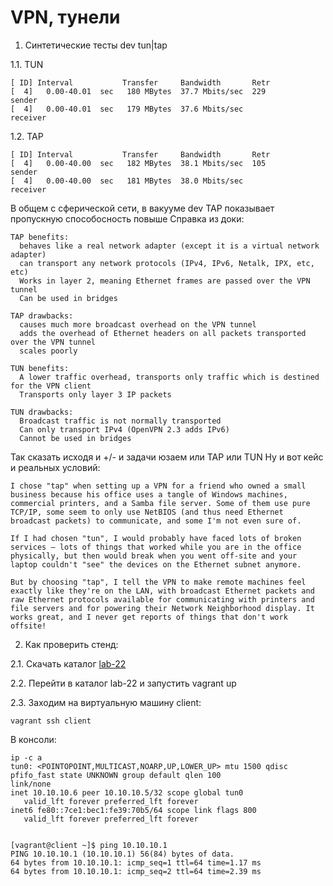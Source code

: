 # VPN, тунели

1. Синтетические тесты dev tun|tap

  1.1. TUN

    [ ID] Interval           Transfer     Bandwidth       Retr
    [  4]   0.00-40.01  sec   180 MBytes  37.7 Mbits/sec  229             sender
    [  4]   0.00-40.01  sec   179 MBytes  37.6 Mbits/sec                  receiver
    
  1.2. TAP

    [ ID] Interval           Transfer     Bandwidth       Retr
    [  4]   0.00-40.00  sec   182 MBytes  38.1 Mbits/sec  105             sender
    [  4]   0.00-40.00  sec   181 MBytes  38.0 Mbits/sec                  receiver
    
  В общем с сферической сети, в вакууме dev TAP показывает пропускную способосность повыше
  Справка из доки:
    
    TAP benefits:
      behaves like a real network adapter (except it is a virtual network adapter)
      can transport any network protocols (IPv4, IPv6, Netalk, IPX, etc, etc)
      Works in layer 2, meaning Ethernet frames are passed over the VPN tunnel
      Can be used in bridges

    TAP drawbacks:
      causes much more broadcast overhead on the VPN tunnel
      adds the overhead of Ethernet headers on all packets transported over the VPN tunnel
      scales poorly

    TUN benefits:
      A lower traffic overhead, transports only traffic which is destined for the VPN client
      Transports only layer 3 IP packets

    TUN drawbacks:
      Broadcast traffic is not normally transported
      Can only transport IPv4 (OpenVPN 2.3 adds IPv6)
      Cannot be used in bridges
    
  Так сказать исходя и +/- и задачи юзаем или TAP или TUN
  Ну и вот кейс и реальных условий:
    
    I chose "tap" when setting up a VPN for a friend who owned a small business because his office uses a tangle of Windows machines, commercial printers, and a Samba file server. Some of them use pure TCP/IP, some seem to only use NetBIOS (and thus need Ethernet broadcast packets) to communicate, and some I'm not even sure of.

    If I had chosen "tun", I would probably have faced lots of broken services — lots of things that worked while you are in the office physically, but then would break when you went off-site and your laptop couldn't "see" the devices on the Ethernet subnet anymore.

    But by choosing "tap", I tell the VPN to make remote machines feel exactly like they're on the LAN, with broadcast Ethernet packets and raw Ethernet protocols available for communicating with printers and file servers and for powering their Network Neighborhood display. It works great, and I never get reports of things that don't work offsite!
    
2. Как проверить стенд:

  2.1. Скачать каталог  [lab-22](./lab-22)

  2.2. Перейти в каталог lab-22 и запустить vagrant up

  2.3. Заходим на виртуальную машину client:
     
    vagrant ssh client
    
  В консоли:
    
    ip -c a
    tun0: <POINTOPOINT,MULTICAST,NOARP,UP,LOWER_UP> mtu 1500 qdisc pfifo_fast state UNKNOWN group default qlen 100
    link/none
    inet 10.10.10.6 peer 10.10.10.5/32 scope global tun0
       valid_lft forever preferred_lft forever
    inet6 fe80::7ce1:bec1:fe39:70b5/64 scope link flags 800
       valid_lft forever preferred_lft forever
    
    
    [vagrant@client ~]$ ping 10.10.10.1
    PING 10.10.10.1 (10.10.10.1) 56(84) bytes of data.
    64 bytes from 10.10.10.1: icmp_seq=1 ttl=64 time=1.17 ms
    64 bytes from 10.10.10.1: icmp_seq=2 ttl=64 time=2.39 ms
    




